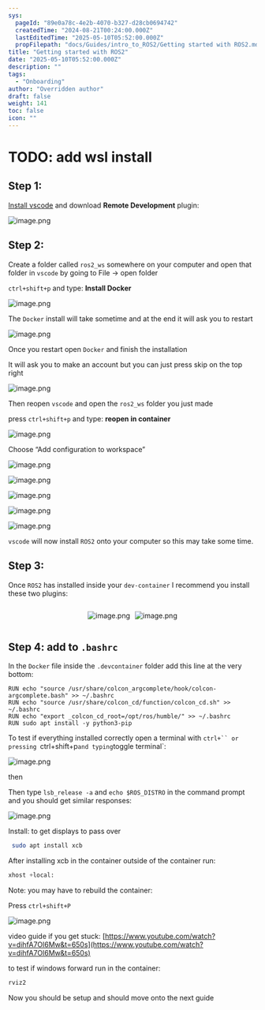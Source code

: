 ```yaml
---
sys:
  pageId: "89e0a78c-4e2b-4070-b327-d28cb0694742"
  createdTime: "2024-08-21T00:24:00.000Z"
  lastEditedTime: "2025-05-10T05:52:00.000Z"
  propFilepath: "docs/Guides/intro_to_ROS2/Getting started with ROS2.md"
title: "Getting started with ROS2"
date: "2025-05-10T05:52:00.000Z"
description: ""
tags:
  - "Onboarding"
author: "Overridden author"
draft: false
weight: 141
toc: false
icon: ""
---
```


# TODO: add wsl install

## Step 1:

[Install vscode](https://code.visualstudio.com/download) and download **Remote Development** plugin:

![image.png](https://prod-files-secure.s3.us-west-2.amazonaws.com/d518164a-d88e-44d1-a4ee-3adb3bd8bce0/efb52993-1881-4a40-b95e-6f020334f022/image.png?X-Amz-Algorithm=AWS4-HMAC-SHA256&X-Amz-Content-Sha256=UNSIGNED-PAYLOAD&X-Amz-Credential=ASIAZI2LB466X2WU453N%2F20250721%2Fus-west-2%2Fs3%2Faws4_request&X-Amz-Date=20250721T201016Z&X-Amz-Expires=3600&X-Amz-Security-Token=IQoJb3JpZ2luX2VjEMT%2F%2F%2F%2F%2F%2F%2F%2F%2F%2FwEaCXVzLXdlc3QtMiJIMEYCIQD2WU6zHPCHnC6YtdL4TkvTnfFvekvLRGfZySMtKNkRggIhAK1BtkRfX5Sb2W8sPTeqRvEqj%2FKbQyyhoG9RxEjOOmD%2BKogECN3%2F%2F%2F%2F%2F%2F%2F%2F%2F%2FwEQABoMNjM3NDIzMTgzODA1IgzTqi16IDuF7CtDt7Yq3AMyu3f2iSnuSwRjCGzNVI%2FNK2uX6OM2dg6UAfg2dSxW6RpnFhrwSbsUAiti%2BjuLc%2BuwctjStH4wwxWtsNebAIfLeJdZ7pdBf9qfZEYYnInXmnH3%2BdlFOcQwNQzo2q6JRCHrRlUbUtoCTNa6aRg8%2F2XAeBYRdAz6SU5WqUEoV1Cc2a81L8FtgsH4G6fLt7jiqNxCegFrAq2jejm3MSbOrtOlE0DMQ0P0NJSdRmfmgsKTywh%2Br5THJPv2hNeuX8x8tLUD9Kzq2rOC%2FvTdClbkq5s%2Bls4IiIXkGcsY7O7cR2Ieb9WgkxuHcRgPdJOfoO5tcVTslA6njXGcdPmwH1KtAWAy%2BSkX1mfdTpObbQpTmRdZR7c2NFfH3WK%2B2%2BZJi1mtKlZQHnYTRBYpHzu%2FXPr2EYXsPtTxH%2F5VLutVjDHGmd001N5ypSlb5pDDX4jnbm0tC%2FNK4aa20j0IRR2gk%2FnM1sEKAEK8vzPL%2F9rA9R7Wfqjt0swkq3ya9rh32PagHzhbOPNsHP0r%2BYwb7ILyQHZ9HioQRDiZvpfJTGthz24IXpXUTvZdcXa8qGKH6AHLRhl6Z6C5HLVacqU9Mfni2PpIATIPi07NUVytshZpvzElXXpyRpGsYAiGmo7LITz7NTCws%2FrDBjqkAYcR64tp1NUmDrA%2BD0fQkYoILXcnsgq1l%2FWP90pSZlQyFJZM9JSOKSy6TVP5TA%2BohB161KJbf6988QPPX4OOXCLA%2BZele5tklen%2F%2B5ilRicDFokcYDMyJOO25i3ulLIYekKshZOJKQ23E39k2kgVGKneVNlwX3%2FT4v3%2FiurDN163JRRGpcuSVxqC%2Bth1eBRkgxAhnENGxCVRmpn5fNVcdjY3o3T%2B&X-Amz-Signature=6e226daf8ca67e4d17173c8fd317a225df840740ee87a6b8bca0b75a1a227d78&X-Amz-SignedHeaders=host&x-amz-checksum-mode=ENABLED&x-id=GetObject)

## Step 2:

Create a folder called `ros2_ws` somewhere on your computer and open that folder in `vscode` by going to File → open folder 

`ctrl+shift+p` and type: **Install Docker**

![image.png](https://prod-files-secure.s3.us-west-2.amazonaws.com/d518164a-d88e-44d1-a4ee-3adb3bd8bce0/2269dc0e-1cd5-47ff-bceb-c04ad9b2eab0/image.png?X-Amz-Algorithm=AWS4-HMAC-SHA256&X-Amz-Content-Sha256=UNSIGNED-PAYLOAD&X-Amz-Credential=ASIAZI2LB466X2WU453N%2F20250721%2Fus-west-2%2Fs3%2Faws4_request&X-Amz-Date=20250721T201016Z&X-Amz-Expires=3600&X-Amz-Security-Token=IQoJb3JpZ2luX2VjEMT%2F%2F%2F%2F%2F%2F%2F%2F%2F%2FwEaCXVzLXdlc3QtMiJIMEYCIQD2WU6zHPCHnC6YtdL4TkvTnfFvekvLRGfZySMtKNkRggIhAK1BtkRfX5Sb2W8sPTeqRvEqj%2FKbQyyhoG9RxEjOOmD%2BKogECN3%2F%2F%2F%2F%2F%2F%2F%2F%2F%2FwEQABoMNjM3NDIzMTgzODA1IgzTqi16IDuF7CtDt7Yq3AMyu3f2iSnuSwRjCGzNVI%2FNK2uX6OM2dg6UAfg2dSxW6RpnFhrwSbsUAiti%2BjuLc%2BuwctjStH4wwxWtsNebAIfLeJdZ7pdBf9qfZEYYnInXmnH3%2BdlFOcQwNQzo2q6JRCHrRlUbUtoCTNa6aRg8%2F2XAeBYRdAz6SU5WqUEoV1Cc2a81L8FtgsH4G6fLt7jiqNxCegFrAq2jejm3MSbOrtOlE0DMQ0P0NJSdRmfmgsKTywh%2Br5THJPv2hNeuX8x8tLUD9Kzq2rOC%2FvTdClbkq5s%2Bls4IiIXkGcsY7O7cR2Ieb9WgkxuHcRgPdJOfoO5tcVTslA6njXGcdPmwH1KtAWAy%2BSkX1mfdTpObbQpTmRdZR7c2NFfH3WK%2B2%2BZJi1mtKlZQHnYTRBYpHzu%2FXPr2EYXsPtTxH%2F5VLutVjDHGmd001N5ypSlb5pDDX4jnbm0tC%2FNK4aa20j0IRR2gk%2FnM1sEKAEK8vzPL%2F9rA9R7Wfqjt0swkq3ya9rh32PagHzhbOPNsHP0r%2BYwb7ILyQHZ9HioQRDiZvpfJTGthz24IXpXUTvZdcXa8qGKH6AHLRhl6Z6C5HLVacqU9Mfni2PpIATIPi07NUVytshZpvzElXXpyRpGsYAiGmo7LITz7NTCws%2FrDBjqkAYcR64tp1NUmDrA%2BD0fQkYoILXcnsgq1l%2FWP90pSZlQyFJZM9JSOKSy6TVP5TA%2BohB161KJbf6988QPPX4OOXCLA%2BZele5tklen%2F%2B5ilRicDFokcYDMyJOO25i3ulLIYekKshZOJKQ23E39k2kgVGKneVNlwX3%2FT4v3%2FiurDN163JRRGpcuSVxqC%2Bth1eBRkgxAhnENGxCVRmpn5fNVcdjY3o3T%2B&X-Amz-Signature=742731f6ab07b5bb705e280e5df09d8388c88eb5ba0c159c5cb70ff606d1534f&X-Amz-SignedHeaders=host&x-amz-checksum-mode=ENABLED&x-id=GetObject)

The `Docker` install will take sometime and at the end it will ask you to restart

![image.png](https://prod-files-secure.s3.us-west-2.amazonaws.com/d518164a-d88e-44d1-a4ee-3adb3bd8bce0/ed233f78-be33-4b1f-b89c-9c346c0e961e/image.png?X-Amz-Algorithm=AWS4-HMAC-SHA256&X-Amz-Content-Sha256=UNSIGNED-PAYLOAD&X-Amz-Credential=ASIAZI2LB466X2WU453N%2F20250721%2Fus-west-2%2Fs3%2Faws4_request&X-Amz-Date=20250721T201016Z&X-Amz-Expires=3600&X-Amz-Security-Token=IQoJb3JpZ2luX2VjEMT%2F%2F%2F%2F%2F%2F%2F%2F%2F%2FwEaCXVzLXdlc3QtMiJIMEYCIQD2WU6zHPCHnC6YtdL4TkvTnfFvekvLRGfZySMtKNkRggIhAK1BtkRfX5Sb2W8sPTeqRvEqj%2FKbQyyhoG9RxEjOOmD%2BKogECN3%2F%2F%2F%2F%2F%2F%2F%2F%2F%2FwEQABoMNjM3NDIzMTgzODA1IgzTqi16IDuF7CtDt7Yq3AMyu3f2iSnuSwRjCGzNVI%2FNK2uX6OM2dg6UAfg2dSxW6RpnFhrwSbsUAiti%2BjuLc%2BuwctjStH4wwxWtsNebAIfLeJdZ7pdBf9qfZEYYnInXmnH3%2BdlFOcQwNQzo2q6JRCHrRlUbUtoCTNa6aRg8%2F2XAeBYRdAz6SU5WqUEoV1Cc2a81L8FtgsH4G6fLt7jiqNxCegFrAq2jejm3MSbOrtOlE0DMQ0P0NJSdRmfmgsKTywh%2Br5THJPv2hNeuX8x8tLUD9Kzq2rOC%2FvTdClbkq5s%2Bls4IiIXkGcsY7O7cR2Ieb9WgkxuHcRgPdJOfoO5tcVTslA6njXGcdPmwH1KtAWAy%2BSkX1mfdTpObbQpTmRdZR7c2NFfH3WK%2B2%2BZJi1mtKlZQHnYTRBYpHzu%2FXPr2EYXsPtTxH%2F5VLutVjDHGmd001N5ypSlb5pDDX4jnbm0tC%2FNK4aa20j0IRR2gk%2FnM1sEKAEK8vzPL%2F9rA9R7Wfqjt0swkq3ya9rh32PagHzhbOPNsHP0r%2BYwb7ILyQHZ9HioQRDiZvpfJTGthz24IXpXUTvZdcXa8qGKH6AHLRhl6Z6C5HLVacqU9Mfni2PpIATIPi07NUVytshZpvzElXXpyRpGsYAiGmo7LITz7NTCws%2FrDBjqkAYcR64tp1NUmDrA%2BD0fQkYoILXcnsgq1l%2FWP90pSZlQyFJZM9JSOKSy6TVP5TA%2BohB161KJbf6988QPPX4OOXCLA%2BZele5tklen%2F%2B5ilRicDFokcYDMyJOO25i3ulLIYekKshZOJKQ23E39k2kgVGKneVNlwX3%2FT4v3%2FiurDN163JRRGpcuSVxqC%2Bth1eBRkgxAhnENGxCVRmpn5fNVcdjY3o3T%2B&X-Amz-Signature=0b291e52b03e6e0561eb67cf4400a3bee82aa760a07a4427fb6a3a1bb5276926&X-Amz-SignedHeaders=host&x-amz-checksum-mode=ENABLED&x-id=GetObject)

Once you restart open `Docker` and finish the installation

It will ask you to make an account but you can just press skip on the top right

![image.png](https://prod-files-secure.s3.us-west-2.amazonaws.com/d518164a-d88e-44d1-a4ee-3adb3bd8bce0/21010ad9-1659-4fd9-9f59-9932a09b2a3d/image.png?X-Amz-Algorithm=AWS4-HMAC-SHA256&X-Amz-Content-Sha256=UNSIGNED-PAYLOAD&X-Amz-Credential=ASIAZI2LB466X2WU453N%2F20250721%2Fus-west-2%2Fs3%2Faws4_request&X-Amz-Date=20250721T201016Z&X-Amz-Expires=3600&X-Amz-Security-Token=IQoJb3JpZ2luX2VjEMT%2F%2F%2F%2F%2F%2F%2F%2F%2F%2FwEaCXVzLXdlc3QtMiJIMEYCIQD2WU6zHPCHnC6YtdL4TkvTnfFvekvLRGfZySMtKNkRggIhAK1BtkRfX5Sb2W8sPTeqRvEqj%2FKbQyyhoG9RxEjOOmD%2BKogECN3%2F%2F%2F%2F%2F%2F%2F%2F%2F%2FwEQABoMNjM3NDIzMTgzODA1IgzTqi16IDuF7CtDt7Yq3AMyu3f2iSnuSwRjCGzNVI%2FNK2uX6OM2dg6UAfg2dSxW6RpnFhrwSbsUAiti%2BjuLc%2BuwctjStH4wwxWtsNebAIfLeJdZ7pdBf9qfZEYYnInXmnH3%2BdlFOcQwNQzo2q6JRCHrRlUbUtoCTNa6aRg8%2F2XAeBYRdAz6SU5WqUEoV1Cc2a81L8FtgsH4G6fLt7jiqNxCegFrAq2jejm3MSbOrtOlE0DMQ0P0NJSdRmfmgsKTywh%2Br5THJPv2hNeuX8x8tLUD9Kzq2rOC%2FvTdClbkq5s%2Bls4IiIXkGcsY7O7cR2Ieb9WgkxuHcRgPdJOfoO5tcVTslA6njXGcdPmwH1KtAWAy%2BSkX1mfdTpObbQpTmRdZR7c2NFfH3WK%2B2%2BZJi1mtKlZQHnYTRBYpHzu%2FXPr2EYXsPtTxH%2F5VLutVjDHGmd001N5ypSlb5pDDX4jnbm0tC%2FNK4aa20j0IRR2gk%2FnM1sEKAEK8vzPL%2F9rA9R7Wfqjt0swkq3ya9rh32PagHzhbOPNsHP0r%2BYwb7ILyQHZ9HioQRDiZvpfJTGthz24IXpXUTvZdcXa8qGKH6AHLRhl6Z6C5HLVacqU9Mfni2PpIATIPi07NUVytshZpvzElXXpyRpGsYAiGmo7LITz7NTCws%2FrDBjqkAYcR64tp1NUmDrA%2BD0fQkYoILXcnsgq1l%2FWP90pSZlQyFJZM9JSOKSy6TVP5TA%2BohB161KJbf6988QPPX4OOXCLA%2BZele5tklen%2F%2B5ilRicDFokcYDMyJOO25i3ulLIYekKshZOJKQ23E39k2kgVGKneVNlwX3%2FT4v3%2FiurDN163JRRGpcuSVxqC%2Bth1eBRkgxAhnENGxCVRmpn5fNVcdjY3o3T%2B&X-Amz-Signature=e274cd69fc386d0b1339f713c565effd66b8f3fa0bde48384754f2255bae4c84&X-Amz-SignedHeaders=host&x-amz-checksum-mode=ENABLED&x-id=GetObject)

Then reopen `vscode` and open the `ros2_ws` folder you just made

press `ctrl+shift+p` and type: **reopen in container**

![image.png](https://prod-files-secure.s3.us-west-2.amazonaws.com/d518164a-d88e-44d1-a4ee-3adb3bd8bce0/4e93b8c2-41ad-488c-8095-c74205196118/image.png?X-Amz-Algorithm=AWS4-HMAC-SHA256&X-Amz-Content-Sha256=UNSIGNED-PAYLOAD&X-Amz-Credential=ASIAZI2LB466X2WU453N%2F20250721%2Fus-west-2%2Fs3%2Faws4_request&X-Amz-Date=20250721T201016Z&X-Amz-Expires=3600&X-Amz-Security-Token=IQoJb3JpZ2luX2VjEMT%2F%2F%2F%2F%2F%2F%2F%2F%2F%2FwEaCXVzLXdlc3QtMiJIMEYCIQD2WU6zHPCHnC6YtdL4TkvTnfFvekvLRGfZySMtKNkRggIhAK1BtkRfX5Sb2W8sPTeqRvEqj%2FKbQyyhoG9RxEjOOmD%2BKogECN3%2F%2F%2F%2F%2F%2F%2F%2F%2F%2FwEQABoMNjM3NDIzMTgzODA1IgzTqi16IDuF7CtDt7Yq3AMyu3f2iSnuSwRjCGzNVI%2FNK2uX6OM2dg6UAfg2dSxW6RpnFhrwSbsUAiti%2BjuLc%2BuwctjStH4wwxWtsNebAIfLeJdZ7pdBf9qfZEYYnInXmnH3%2BdlFOcQwNQzo2q6JRCHrRlUbUtoCTNa6aRg8%2F2XAeBYRdAz6SU5WqUEoV1Cc2a81L8FtgsH4G6fLt7jiqNxCegFrAq2jejm3MSbOrtOlE0DMQ0P0NJSdRmfmgsKTywh%2Br5THJPv2hNeuX8x8tLUD9Kzq2rOC%2FvTdClbkq5s%2Bls4IiIXkGcsY7O7cR2Ieb9WgkxuHcRgPdJOfoO5tcVTslA6njXGcdPmwH1KtAWAy%2BSkX1mfdTpObbQpTmRdZR7c2NFfH3WK%2B2%2BZJi1mtKlZQHnYTRBYpHzu%2FXPr2EYXsPtTxH%2F5VLutVjDHGmd001N5ypSlb5pDDX4jnbm0tC%2FNK4aa20j0IRR2gk%2FnM1sEKAEK8vzPL%2F9rA9R7Wfqjt0swkq3ya9rh32PagHzhbOPNsHP0r%2BYwb7ILyQHZ9HioQRDiZvpfJTGthz24IXpXUTvZdcXa8qGKH6AHLRhl6Z6C5HLVacqU9Mfni2PpIATIPi07NUVytshZpvzElXXpyRpGsYAiGmo7LITz7NTCws%2FrDBjqkAYcR64tp1NUmDrA%2BD0fQkYoILXcnsgq1l%2FWP90pSZlQyFJZM9JSOKSy6TVP5TA%2BohB161KJbf6988QPPX4OOXCLA%2BZele5tklen%2F%2B5ilRicDFokcYDMyJOO25i3ulLIYekKshZOJKQ23E39k2kgVGKneVNlwX3%2FT4v3%2FiurDN163JRRGpcuSVxqC%2Bth1eBRkgxAhnENGxCVRmpn5fNVcdjY3o3T%2B&X-Amz-Signature=aec073836ae28b3ba859a89eb2b285ebd4e2a936bb35eb1b28822caf7f0d77d4&X-Amz-SignedHeaders=host&x-amz-checksum-mode=ENABLED&x-id=GetObject)

Choose “Add configuration to workspace”

![image.png](https://prod-files-secure.s3.us-west-2.amazonaws.com/d518164a-d88e-44d1-a4ee-3adb3bd8bce0/9560b282-5060-4989-ba37-97e7b2c22476/image.png?X-Amz-Algorithm=AWS4-HMAC-SHA256&X-Amz-Content-Sha256=UNSIGNED-PAYLOAD&X-Amz-Credential=ASIAZI2LB466X2WU453N%2F20250721%2Fus-west-2%2Fs3%2Faws4_request&X-Amz-Date=20250721T201016Z&X-Amz-Expires=3600&X-Amz-Security-Token=IQoJb3JpZ2luX2VjEMT%2F%2F%2F%2F%2F%2F%2F%2F%2F%2FwEaCXVzLXdlc3QtMiJIMEYCIQD2WU6zHPCHnC6YtdL4TkvTnfFvekvLRGfZySMtKNkRggIhAK1BtkRfX5Sb2W8sPTeqRvEqj%2FKbQyyhoG9RxEjOOmD%2BKogECN3%2F%2F%2F%2F%2F%2F%2F%2F%2F%2FwEQABoMNjM3NDIzMTgzODA1IgzTqi16IDuF7CtDt7Yq3AMyu3f2iSnuSwRjCGzNVI%2FNK2uX6OM2dg6UAfg2dSxW6RpnFhrwSbsUAiti%2BjuLc%2BuwctjStH4wwxWtsNebAIfLeJdZ7pdBf9qfZEYYnInXmnH3%2BdlFOcQwNQzo2q6JRCHrRlUbUtoCTNa6aRg8%2F2XAeBYRdAz6SU5WqUEoV1Cc2a81L8FtgsH4G6fLt7jiqNxCegFrAq2jejm3MSbOrtOlE0DMQ0P0NJSdRmfmgsKTywh%2Br5THJPv2hNeuX8x8tLUD9Kzq2rOC%2FvTdClbkq5s%2Bls4IiIXkGcsY7O7cR2Ieb9WgkxuHcRgPdJOfoO5tcVTslA6njXGcdPmwH1KtAWAy%2BSkX1mfdTpObbQpTmRdZR7c2NFfH3WK%2B2%2BZJi1mtKlZQHnYTRBYpHzu%2FXPr2EYXsPtTxH%2F5VLutVjDHGmd001N5ypSlb5pDDX4jnbm0tC%2FNK4aa20j0IRR2gk%2FnM1sEKAEK8vzPL%2F9rA9R7Wfqjt0swkq3ya9rh32PagHzhbOPNsHP0r%2BYwb7ILyQHZ9HioQRDiZvpfJTGthz24IXpXUTvZdcXa8qGKH6AHLRhl6Z6C5HLVacqU9Mfni2PpIATIPi07NUVytshZpvzElXXpyRpGsYAiGmo7LITz7NTCws%2FrDBjqkAYcR64tp1NUmDrA%2BD0fQkYoILXcnsgq1l%2FWP90pSZlQyFJZM9JSOKSy6TVP5TA%2BohB161KJbf6988QPPX4OOXCLA%2BZele5tklen%2F%2B5ilRicDFokcYDMyJOO25i3ulLIYekKshZOJKQ23E39k2kgVGKneVNlwX3%2FT4v3%2FiurDN163JRRGpcuSVxqC%2Bth1eBRkgxAhnENGxCVRmpn5fNVcdjY3o3T%2B&X-Amz-Signature=fe82c7a92787552f6f638aeb2005f912b08702732c52b022511b543ad632f727&X-Amz-SignedHeaders=host&x-amz-checksum-mode=ENABLED&x-id=GetObject)

![image.png](https://prod-files-secure.s3.us-west-2.amazonaws.com/d518164a-d88e-44d1-a4ee-3adb3bd8bce0/2ee63f81-886b-48e8-a553-dc6e5eac99e4/image.png?X-Amz-Algorithm=AWS4-HMAC-SHA256&X-Amz-Content-Sha256=UNSIGNED-PAYLOAD&X-Amz-Credential=ASIAZI2LB466X2WU453N%2F20250721%2Fus-west-2%2Fs3%2Faws4_request&X-Amz-Date=20250721T201016Z&X-Amz-Expires=3600&X-Amz-Security-Token=IQoJb3JpZ2luX2VjEMT%2F%2F%2F%2F%2F%2F%2F%2F%2F%2FwEaCXVzLXdlc3QtMiJIMEYCIQD2WU6zHPCHnC6YtdL4TkvTnfFvekvLRGfZySMtKNkRggIhAK1BtkRfX5Sb2W8sPTeqRvEqj%2FKbQyyhoG9RxEjOOmD%2BKogECN3%2F%2F%2F%2F%2F%2F%2F%2F%2F%2FwEQABoMNjM3NDIzMTgzODA1IgzTqi16IDuF7CtDt7Yq3AMyu3f2iSnuSwRjCGzNVI%2FNK2uX6OM2dg6UAfg2dSxW6RpnFhrwSbsUAiti%2BjuLc%2BuwctjStH4wwxWtsNebAIfLeJdZ7pdBf9qfZEYYnInXmnH3%2BdlFOcQwNQzo2q6JRCHrRlUbUtoCTNa6aRg8%2F2XAeBYRdAz6SU5WqUEoV1Cc2a81L8FtgsH4G6fLt7jiqNxCegFrAq2jejm3MSbOrtOlE0DMQ0P0NJSdRmfmgsKTywh%2Br5THJPv2hNeuX8x8tLUD9Kzq2rOC%2FvTdClbkq5s%2Bls4IiIXkGcsY7O7cR2Ieb9WgkxuHcRgPdJOfoO5tcVTslA6njXGcdPmwH1KtAWAy%2BSkX1mfdTpObbQpTmRdZR7c2NFfH3WK%2B2%2BZJi1mtKlZQHnYTRBYpHzu%2FXPr2EYXsPtTxH%2F5VLutVjDHGmd001N5ypSlb5pDDX4jnbm0tC%2FNK4aa20j0IRR2gk%2FnM1sEKAEK8vzPL%2F9rA9R7Wfqjt0swkq3ya9rh32PagHzhbOPNsHP0r%2BYwb7ILyQHZ9HioQRDiZvpfJTGthz24IXpXUTvZdcXa8qGKH6AHLRhl6Z6C5HLVacqU9Mfni2PpIATIPi07NUVytshZpvzElXXpyRpGsYAiGmo7LITz7NTCws%2FrDBjqkAYcR64tp1NUmDrA%2BD0fQkYoILXcnsgq1l%2FWP90pSZlQyFJZM9JSOKSy6TVP5TA%2BohB161KJbf6988QPPX4OOXCLA%2BZele5tklen%2F%2B5ilRicDFokcYDMyJOO25i3ulLIYekKshZOJKQ23E39k2kgVGKneVNlwX3%2FT4v3%2FiurDN163JRRGpcuSVxqC%2Bth1eBRkgxAhnENGxCVRmpn5fNVcdjY3o3T%2B&X-Amz-Signature=6841ee7f6fe8e98c3f1f4cf7aad544066c9786fe04972856fd207c0cc2e3b187&X-Amz-SignedHeaders=host&x-amz-checksum-mode=ENABLED&x-id=GetObject)

![image.png](https://prod-files-secure.s3.us-west-2.amazonaws.com/d518164a-d88e-44d1-a4ee-3adb3bd8bce0/ae1580b2-b048-407e-aed9-b584224a7a04/image.png?X-Amz-Algorithm=AWS4-HMAC-SHA256&X-Amz-Content-Sha256=UNSIGNED-PAYLOAD&X-Amz-Credential=ASIAZI2LB466X2WU453N%2F20250721%2Fus-west-2%2Fs3%2Faws4_request&X-Amz-Date=20250721T201016Z&X-Amz-Expires=3600&X-Amz-Security-Token=IQoJb3JpZ2luX2VjEMT%2F%2F%2F%2F%2F%2F%2F%2F%2F%2FwEaCXVzLXdlc3QtMiJIMEYCIQD2WU6zHPCHnC6YtdL4TkvTnfFvekvLRGfZySMtKNkRggIhAK1BtkRfX5Sb2W8sPTeqRvEqj%2FKbQyyhoG9RxEjOOmD%2BKogECN3%2F%2F%2F%2F%2F%2F%2F%2F%2F%2FwEQABoMNjM3NDIzMTgzODA1IgzTqi16IDuF7CtDt7Yq3AMyu3f2iSnuSwRjCGzNVI%2FNK2uX6OM2dg6UAfg2dSxW6RpnFhrwSbsUAiti%2BjuLc%2BuwctjStH4wwxWtsNebAIfLeJdZ7pdBf9qfZEYYnInXmnH3%2BdlFOcQwNQzo2q6JRCHrRlUbUtoCTNa6aRg8%2F2XAeBYRdAz6SU5WqUEoV1Cc2a81L8FtgsH4G6fLt7jiqNxCegFrAq2jejm3MSbOrtOlE0DMQ0P0NJSdRmfmgsKTywh%2Br5THJPv2hNeuX8x8tLUD9Kzq2rOC%2FvTdClbkq5s%2Bls4IiIXkGcsY7O7cR2Ieb9WgkxuHcRgPdJOfoO5tcVTslA6njXGcdPmwH1KtAWAy%2BSkX1mfdTpObbQpTmRdZR7c2NFfH3WK%2B2%2BZJi1mtKlZQHnYTRBYpHzu%2FXPr2EYXsPtTxH%2F5VLutVjDHGmd001N5ypSlb5pDDX4jnbm0tC%2FNK4aa20j0IRR2gk%2FnM1sEKAEK8vzPL%2F9rA9R7Wfqjt0swkq3ya9rh32PagHzhbOPNsHP0r%2BYwb7ILyQHZ9HioQRDiZvpfJTGthz24IXpXUTvZdcXa8qGKH6AHLRhl6Z6C5HLVacqU9Mfni2PpIATIPi07NUVytshZpvzElXXpyRpGsYAiGmo7LITz7NTCws%2FrDBjqkAYcR64tp1NUmDrA%2BD0fQkYoILXcnsgq1l%2FWP90pSZlQyFJZM9JSOKSy6TVP5TA%2BohB161KJbf6988QPPX4OOXCLA%2BZele5tklen%2F%2B5ilRicDFokcYDMyJOO25i3ulLIYekKshZOJKQ23E39k2kgVGKneVNlwX3%2FT4v3%2FiurDN163JRRGpcuSVxqC%2Bth1eBRkgxAhnENGxCVRmpn5fNVcdjY3o3T%2B&X-Amz-Signature=3773d45a8ce7de86e9c0e32ea0731c634b4b3d69dd6e17381bee75f5d3ed06d6&X-Amz-SignedHeaders=host&x-amz-checksum-mode=ENABLED&x-id=GetObject)

![image.png](https://prod-files-secure.s3.us-west-2.amazonaws.com/d518164a-d88e-44d1-a4ee-3adb3bd8bce0/53255b28-f75e-430f-b9e3-c0ac8577e42b/image.png?X-Amz-Algorithm=AWS4-HMAC-SHA256&X-Amz-Content-Sha256=UNSIGNED-PAYLOAD&X-Amz-Credential=ASIAZI2LB466X2WU453N%2F20250721%2Fus-west-2%2Fs3%2Faws4_request&X-Amz-Date=20250721T201016Z&X-Amz-Expires=3600&X-Amz-Security-Token=IQoJb3JpZ2luX2VjEMT%2F%2F%2F%2F%2F%2F%2F%2F%2F%2FwEaCXVzLXdlc3QtMiJIMEYCIQD2WU6zHPCHnC6YtdL4TkvTnfFvekvLRGfZySMtKNkRggIhAK1BtkRfX5Sb2W8sPTeqRvEqj%2FKbQyyhoG9RxEjOOmD%2BKogECN3%2F%2F%2F%2F%2F%2F%2F%2F%2F%2FwEQABoMNjM3NDIzMTgzODA1IgzTqi16IDuF7CtDt7Yq3AMyu3f2iSnuSwRjCGzNVI%2FNK2uX6OM2dg6UAfg2dSxW6RpnFhrwSbsUAiti%2BjuLc%2BuwctjStH4wwxWtsNebAIfLeJdZ7pdBf9qfZEYYnInXmnH3%2BdlFOcQwNQzo2q6JRCHrRlUbUtoCTNa6aRg8%2F2XAeBYRdAz6SU5WqUEoV1Cc2a81L8FtgsH4G6fLt7jiqNxCegFrAq2jejm3MSbOrtOlE0DMQ0P0NJSdRmfmgsKTywh%2Br5THJPv2hNeuX8x8tLUD9Kzq2rOC%2FvTdClbkq5s%2Bls4IiIXkGcsY7O7cR2Ieb9WgkxuHcRgPdJOfoO5tcVTslA6njXGcdPmwH1KtAWAy%2BSkX1mfdTpObbQpTmRdZR7c2NFfH3WK%2B2%2BZJi1mtKlZQHnYTRBYpHzu%2FXPr2EYXsPtTxH%2F5VLutVjDHGmd001N5ypSlb5pDDX4jnbm0tC%2FNK4aa20j0IRR2gk%2FnM1sEKAEK8vzPL%2F9rA9R7Wfqjt0swkq3ya9rh32PagHzhbOPNsHP0r%2BYwb7ILyQHZ9HioQRDiZvpfJTGthz24IXpXUTvZdcXa8qGKH6AHLRhl6Z6C5HLVacqU9Mfni2PpIATIPi07NUVytshZpvzElXXpyRpGsYAiGmo7LITz7NTCws%2FrDBjqkAYcR64tp1NUmDrA%2BD0fQkYoILXcnsgq1l%2FWP90pSZlQyFJZM9JSOKSy6TVP5TA%2BohB161KJbf6988QPPX4OOXCLA%2BZele5tklen%2F%2B5ilRicDFokcYDMyJOO25i3ulLIYekKshZOJKQ23E39k2kgVGKneVNlwX3%2FT4v3%2FiurDN163JRRGpcuSVxqC%2Bth1eBRkgxAhnENGxCVRmpn5fNVcdjY3o3T%2B&X-Amz-Signature=252d12c8a07dbcc9c7f4fa1d9551beb58b51749020b31c50dee385a10b1978d9&X-Amz-SignedHeaders=host&x-amz-checksum-mode=ENABLED&x-id=GetObject)

![image.png](https://prod-files-secure.s3.us-west-2.amazonaws.com/d518164a-d88e-44d1-a4ee-3adb3bd8bce0/7c562767-5af9-4ffb-97d1-327bcdf4ee00/image.png?X-Amz-Algorithm=AWS4-HMAC-SHA256&X-Amz-Content-Sha256=UNSIGNED-PAYLOAD&X-Amz-Credential=ASIAZI2LB466X2WU453N%2F20250721%2Fus-west-2%2Fs3%2Faws4_request&X-Amz-Date=20250721T201016Z&X-Amz-Expires=3600&X-Amz-Security-Token=IQoJb3JpZ2luX2VjEMT%2F%2F%2F%2F%2F%2F%2F%2F%2F%2FwEaCXVzLXdlc3QtMiJIMEYCIQD2WU6zHPCHnC6YtdL4TkvTnfFvekvLRGfZySMtKNkRggIhAK1BtkRfX5Sb2W8sPTeqRvEqj%2FKbQyyhoG9RxEjOOmD%2BKogECN3%2F%2F%2F%2F%2F%2F%2F%2F%2F%2FwEQABoMNjM3NDIzMTgzODA1IgzTqi16IDuF7CtDt7Yq3AMyu3f2iSnuSwRjCGzNVI%2FNK2uX6OM2dg6UAfg2dSxW6RpnFhrwSbsUAiti%2BjuLc%2BuwctjStH4wwxWtsNebAIfLeJdZ7pdBf9qfZEYYnInXmnH3%2BdlFOcQwNQzo2q6JRCHrRlUbUtoCTNa6aRg8%2F2XAeBYRdAz6SU5WqUEoV1Cc2a81L8FtgsH4G6fLt7jiqNxCegFrAq2jejm3MSbOrtOlE0DMQ0P0NJSdRmfmgsKTywh%2Br5THJPv2hNeuX8x8tLUD9Kzq2rOC%2FvTdClbkq5s%2Bls4IiIXkGcsY7O7cR2Ieb9WgkxuHcRgPdJOfoO5tcVTslA6njXGcdPmwH1KtAWAy%2BSkX1mfdTpObbQpTmRdZR7c2NFfH3WK%2B2%2BZJi1mtKlZQHnYTRBYpHzu%2FXPr2EYXsPtTxH%2F5VLutVjDHGmd001N5ypSlb5pDDX4jnbm0tC%2FNK4aa20j0IRR2gk%2FnM1sEKAEK8vzPL%2F9rA9R7Wfqjt0swkq3ya9rh32PagHzhbOPNsHP0r%2BYwb7ILyQHZ9HioQRDiZvpfJTGthz24IXpXUTvZdcXa8qGKH6AHLRhl6Z6C5HLVacqU9Mfni2PpIATIPi07NUVytshZpvzElXXpyRpGsYAiGmo7LITz7NTCws%2FrDBjqkAYcR64tp1NUmDrA%2BD0fQkYoILXcnsgq1l%2FWP90pSZlQyFJZM9JSOKSy6TVP5TA%2BohB161KJbf6988QPPX4OOXCLA%2BZele5tklen%2F%2B5ilRicDFokcYDMyJOO25i3ulLIYekKshZOJKQ23E39k2kgVGKneVNlwX3%2FT4v3%2FiurDN163JRRGpcuSVxqC%2Bth1eBRkgxAhnENGxCVRmpn5fNVcdjY3o3T%2B&X-Amz-Signature=524d48eb233fbb4bf66922bec7c3d33d912aa49ee3959fe2614f81d2c91b9960&X-Amz-SignedHeaders=host&x-amz-checksum-mode=ENABLED&x-id=GetObject)

`vscode` will now install `ROS2` onto your computer so this may take some time.

## Step 3:

Once `ROS2` has installed inside your `dev-container` I recommend you install these two plugins:

<div style="display: flex;flex-direction: row; column-gap:10px; max-width: 630px;justify-content: center;">
<div>

![image.png](https://prod-files-secure.s3.us-west-2.amazonaws.com/d518164a-d88e-44d1-a4ee-3adb3bd8bce0/3fc3d550-5a54-4ba1-ba6b-faa01cdb7369/image.png?X-Amz-Algorithm=AWS4-HMAC-SHA256&X-Amz-Content-Sha256=UNSIGNED-PAYLOAD&X-Amz-Credential=ASIAZI2LB4664GYDCGGU%2F20250721%2Fus-west-2%2Fs3%2Faws4_request&X-Amz-Date=20250721T201022Z&X-Amz-Expires=3600&X-Amz-Security-Token=IQoJb3JpZ2luX2VjEMT%2F%2F%2F%2F%2F%2F%2F%2F%2F%2FwEaCXVzLXdlc3QtMiJIMEYCIQDyHzzp3VwZ2sFH3%2BlcQSE7o0phcDqGLcW7YVkGZl9VmAIhAM71M52YmT7B7c276vSibqPC4CWYykOuEtH5IJNJITeEKogECN3%2F%2F%2F%2F%2F%2F%2F%2F%2F%2FwEQABoMNjM3NDIzMTgzODA1IgzbprLozn3Q5MrDO0Iq3APdzio6qzVKFmOFkekPcqhJtw0ZdmwOh09UD6JhisxAJf40WlTQPkJIUQh17OzccV0QNC9ZkczV%2BfFx1BM2wqaGGIQI5pO23T0LmtIoK7RsvicL1uvEgaA76sq7Gad6BYRaUylXPfUwMMayPuEHBuU6sW4rFDH93V%2B3GUEbxAuzwxN9%2FyjdZrRSZa%2BVJaEw6v9xuK9EDYzysbEN41tm%2BRdjvmoJwWKukT%2BzCyTMNcP8L%2FWVH5qcegF4nnrmuRxiHkAfUg29PsLtGgpB8DSvCTwi2SFCGaG3bDH55HmhUTQ3B6%2FCaqEStdiz2me4yp7lGivmeWWDFsu7lKJl1%2FZYvEnDD1nDFBq0HlbvXjVkJmTcQ%2Fe%2Fqt4iB9pHkUcokoqewzjg9TKZFbwWpdMEu0W1fDRy4HBU4%2FaRR4Bh5o30DwsHqRPOwb%2FDBTAXE95GhSBOTtjBcjkRsLYblqY27Z898sgkONGGY02qtxn5fFHo5eMIZaVaT6mzhRXTiI5P1a42PnL0x5F0OYmYuvX8cNuISOOfhoInkfh2FLBey6lHxuxMt78bjw7WXgYR16EzRwUn0%2BmD4usaYKUuRVChNrSZUaTwfhEG%2Fg%2Bzw%2F0wOnxRPMRFnvcZvq2gAeU4eea6uzCcsvrDBjqkAd2cGZ7LbU4WqVMb7LYkGMTGBJ7X%2Bba42ghsI5WxUlyIgYtFk7RaiaDeEpTxY1lRRfgICPgmIK7W14G%2F67rPvMqmUbg5CbHipgvV9egQzR1UzlUciwC7TsL66VIA%2BDARHvvV%2Fs0idPLKetak0q%2FtPVYchuwhSGrrM%2Ft0T5ctbirtHk7VeSazV9%2FF2hVIMUKHhmV%2Fg1UQ5RhYgMfgGhYdoy15x1OG&X-Amz-Signature=546609bbd68d54b03af1da05ebe7883a4d7108ab3ca4d8d4595e59238750c6ef&X-Amz-SignedHeaders=host&x-amz-checksum-mode=ENABLED&x-id=GetObject)

</div>
<div>

![image.png](https://prod-files-secure.s3.us-west-2.amazonaws.com/d518164a-d88e-44d1-a4ee-3adb3bd8bce0/d994cc66-13c2-4093-a5a3-f84cf4601a82/image.png?X-Amz-Algorithm=AWS4-HMAC-SHA256&X-Amz-Content-Sha256=UNSIGNED-PAYLOAD&X-Amz-Credential=ASIAZI2LB466RWXFQMJR%2F20250721%2Fus-west-2%2Fs3%2Faws4_request&X-Amz-Date=20250721T201022Z&X-Amz-Expires=3600&X-Amz-Security-Token=IQoJb3JpZ2luX2VjEMT%2F%2F%2F%2F%2F%2F%2F%2F%2F%2FwEaCXVzLXdlc3QtMiJFMEMCICXteagv0dh3BrE%2B%2Fb2Z%2FAGU%2F%2FtTIAdZyA3GPtjT2q6BAh9yg%2BakymrVoGTtyJvr5eWNsx4kwNCuDK%2BmIz5aWHhcKogECN3%2F%2F%2F%2F%2F%2F%2F%2F%2F%2FwEQABoMNjM3NDIzMTgzODA1IgwylF8mSy1RxOkZjoQq3ANDLd115hrjhnZzdfOIZhpzjUH5iXJWxLEwTilb5Iz6bmSoOjNmutLbdfdSU0XUA4LFaHV5NO4Pbpl4oElTU5cWIgOCPF4w4NCiOgsxMWfiS7Ud2ZgYSY%2B4Z1L5%2BdCxoG5Dbe10DkdQ2thJhhLYMCSzWwl4EVj8Snr%2FUVECFFtfFZvxOUTrfad%2B8Z4Hrlp2Tp6EMZKQ8iA%2F4swn1pYrfi8CxMkFFj9uHZIMsTXjuynvHMt8lAlEGisEaTkiNWjN3SVM0Z%2FYKViq5iaSz%2BPsNHnridPtIaOQZ%2FvZWfZvIrMteAwtIdZ2%2F8zcpZNmZxHM%2B%2FM8eHuFk4zPHIPIUK%2B9AyTC%2B2cwVmtEbFTNrvWfpUG83kGovgSMIQYKekrZ5jLk78rshBk55VOgcN1mwQwWrucvl34J0LLFuHKcsSk6wV5qVoKfcsMEuCqf1aD1BmFEc1wOFXicbXMrl6lpIFueN33M3Z9y2QmAhvE7wVLQsdzYWa2dQIXYH2eAco%2BR9gI4qURDbSzpe9MnVK%2BqKP14T1GXFcwUtvRMWJW1yyeimv%2BQKAFApdMtIVYPUmS6xTMT99P%2FghP5iuMCnK5aW4aiHa%2FMS%2BOuDh1WgZx7qHUDL3TmHLPsBGX%2B3m%2Fw39pOczCKs%2FrDBjqnAaWlTD4yxvvbSntNlPyopZTn28AzGpHZ%2B3gR%2BTgXBBDs%2BhBhNrOGC%2BjGJe4sQHZTPqo6oF48oBtFIgb8VRmDmEYNbfwCMylCL6LEILGOCCLpB1H%2FP%2F8%2Fktq0%2FafskzGvcs09cgAZ2JSt9vZG87mn%2FNyTtoSnS%2BaTec685hej%2FdYwbWsTrAIXqWHiGSAoKTFphY1roHtP8Rpg0OF1M%2Fd4cd4eWwlTj4CC&X-Amz-Signature=8913b10fc30813d592593352c2f70f486a5398f99291c7bf3544c7fd8ebc7e19&X-Amz-SignedHeaders=host&x-amz-checksum-mode=ENABLED&x-id=GetObject)

</div>
</div>

## Step 4: add to `.bashrc`

In the `Docker` file inside the `.devcontainer` folder add this line at the very bottom: 

```docker
RUN echo "source /usr/share/colcon_argcomplete/hook/colcon-argcomplete.bash" >> ~/.bashrc
RUN echo "source /usr/share/colcon_cd/function/colcon_cd.sh" >> ~/.bashrc
RUN echo "export _colcon_cd_root=/opt/ros/humble/" >> ~/.bashrc
RUN sudo apt install -y python3-pip 
```

To test if everything installed correctly open a terminal with `ctrl+`` or pressing `ctrl+shift+p` and typing `toggle terminal`:

![image.png](https://prod-files-secure.s3.us-west-2.amazonaws.com/d518164a-d88e-44d1-a4ee-3adb3bd8bce0/6a4943d8-b04e-4c02-9a58-775f3384d1a5/image.png?X-Amz-Algorithm=AWS4-HMAC-SHA256&X-Amz-Content-Sha256=UNSIGNED-PAYLOAD&X-Amz-Credential=ASIAZI2LB466X2WU453N%2F20250721%2Fus-west-2%2Fs3%2Faws4_request&X-Amz-Date=20250721T201016Z&X-Amz-Expires=3600&X-Amz-Security-Token=IQoJb3JpZ2luX2VjEMT%2F%2F%2F%2F%2F%2F%2F%2F%2F%2FwEaCXVzLXdlc3QtMiJIMEYCIQD2WU6zHPCHnC6YtdL4TkvTnfFvekvLRGfZySMtKNkRggIhAK1BtkRfX5Sb2W8sPTeqRvEqj%2FKbQyyhoG9RxEjOOmD%2BKogECN3%2F%2F%2F%2F%2F%2F%2F%2F%2F%2FwEQABoMNjM3NDIzMTgzODA1IgzTqi16IDuF7CtDt7Yq3AMyu3f2iSnuSwRjCGzNVI%2FNK2uX6OM2dg6UAfg2dSxW6RpnFhrwSbsUAiti%2BjuLc%2BuwctjStH4wwxWtsNebAIfLeJdZ7pdBf9qfZEYYnInXmnH3%2BdlFOcQwNQzo2q6JRCHrRlUbUtoCTNa6aRg8%2F2XAeBYRdAz6SU5WqUEoV1Cc2a81L8FtgsH4G6fLt7jiqNxCegFrAq2jejm3MSbOrtOlE0DMQ0P0NJSdRmfmgsKTywh%2Br5THJPv2hNeuX8x8tLUD9Kzq2rOC%2FvTdClbkq5s%2Bls4IiIXkGcsY7O7cR2Ieb9WgkxuHcRgPdJOfoO5tcVTslA6njXGcdPmwH1KtAWAy%2BSkX1mfdTpObbQpTmRdZR7c2NFfH3WK%2B2%2BZJi1mtKlZQHnYTRBYpHzu%2FXPr2EYXsPtTxH%2F5VLutVjDHGmd001N5ypSlb5pDDX4jnbm0tC%2FNK4aa20j0IRR2gk%2FnM1sEKAEK8vzPL%2F9rA9R7Wfqjt0swkq3ya9rh32PagHzhbOPNsHP0r%2BYwb7ILyQHZ9HioQRDiZvpfJTGthz24IXpXUTvZdcXa8qGKH6AHLRhl6Z6C5HLVacqU9Mfni2PpIATIPi07NUVytshZpvzElXXpyRpGsYAiGmo7LITz7NTCws%2FrDBjqkAYcR64tp1NUmDrA%2BD0fQkYoILXcnsgq1l%2FWP90pSZlQyFJZM9JSOKSy6TVP5TA%2BohB161KJbf6988QPPX4OOXCLA%2BZele5tklen%2F%2B5ilRicDFokcYDMyJOO25i3ulLIYekKshZOJKQ23E39k2kgVGKneVNlwX3%2FT4v3%2FiurDN163JRRGpcuSVxqC%2Bth1eBRkgxAhnENGxCVRmpn5fNVcdjY3o3T%2B&X-Amz-Signature=2ef0aed633b7f80987faefb7492cf078d8f1755f672df6babd0e5507e8351d8c&X-Amz-SignedHeaders=host&x-amz-checksum-mode=ENABLED&x-id=GetObject)

then 

Then type `lsb_release -a` and `echo $ROS_DISTRO` in the command prompt and you should get similar responses:

![image.png](https://prod-files-secure.s3.us-west-2.amazonaws.com/d518164a-d88e-44d1-a4ee-3adb3bd8bce0/3e635dec-a805-4e85-8b9e-d000e5b71a4e/image.png?X-Amz-Algorithm=AWS4-HMAC-SHA256&X-Amz-Content-Sha256=UNSIGNED-PAYLOAD&X-Amz-Credential=ASIAZI2LB466X2WU453N%2F20250721%2Fus-west-2%2Fs3%2Faws4_request&X-Amz-Date=20250721T201016Z&X-Amz-Expires=3600&X-Amz-Security-Token=IQoJb3JpZ2luX2VjEMT%2F%2F%2F%2F%2F%2F%2F%2F%2F%2FwEaCXVzLXdlc3QtMiJIMEYCIQD2WU6zHPCHnC6YtdL4TkvTnfFvekvLRGfZySMtKNkRggIhAK1BtkRfX5Sb2W8sPTeqRvEqj%2FKbQyyhoG9RxEjOOmD%2BKogECN3%2F%2F%2F%2F%2F%2F%2F%2F%2F%2FwEQABoMNjM3NDIzMTgzODA1IgzTqi16IDuF7CtDt7Yq3AMyu3f2iSnuSwRjCGzNVI%2FNK2uX6OM2dg6UAfg2dSxW6RpnFhrwSbsUAiti%2BjuLc%2BuwctjStH4wwxWtsNebAIfLeJdZ7pdBf9qfZEYYnInXmnH3%2BdlFOcQwNQzo2q6JRCHrRlUbUtoCTNa6aRg8%2F2XAeBYRdAz6SU5WqUEoV1Cc2a81L8FtgsH4G6fLt7jiqNxCegFrAq2jejm3MSbOrtOlE0DMQ0P0NJSdRmfmgsKTywh%2Br5THJPv2hNeuX8x8tLUD9Kzq2rOC%2FvTdClbkq5s%2Bls4IiIXkGcsY7O7cR2Ieb9WgkxuHcRgPdJOfoO5tcVTslA6njXGcdPmwH1KtAWAy%2BSkX1mfdTpObbQpTmRdZR7c2NFfH3WK%2B2%2BZJi1mtKlZQHnYTRBYpHzu%2FXPr2EYXsPtTxH%2F5VLutVjDHGmd001N5ypSlb5pDDX4jnbm0tC%2FNK4aa20j0IRR2gk%2FnM1sEKAEK8vzPL%2F9rA9R7Wfqjt0swkq3ya9rh32PagHzhbOPNsHP0r%2BYwb7ILyQHZ9HioQRDiZvpfJTGthz24IXpXUTvZdcXa8qGKH6AHLRhl6Z6C5HLVacqU9Mfni2PpIATIPi07NUVytshZpvzElXXpyRpGsYAiGmo7LITz7NTCws%2FrDBjqkAYcR64tp1NUmDrA%2BD0fQkYoILXcnsgq1l%2FWP90pSZlQyFJZM9JSOKSy6TVP5TA%2BohB161KJbf6988QPPX4OOXCLA%2BZele5tklen%2F%2B5ilRicDFokcYDMyJOO25i3ulLIYekKshZOJKQ23E39k2kgVGKneVNlwX3%2FT4v3%2FiurDN163JRRGpcuSVxqC%2Bth1eBRkgxAhnENGxCVRmpn5fNVcdjY3o3T%2B&X-Amz-Signature=4a254991418e24bc4c5af60872e6c122bc1cda02d1db3dd91143239eb6d9498d&X-Amz-SignedHeaders=host&x-amz-checksum-mode=ENABLED&x-id=GetObject)

Install:  to get displays to pass over

```bash
 sudo apt install xcb
```

After installing xcb in the container outside of the container run:

```python
xhost +local:
```

Note: you may have to rebuild the container:

Press `ctrl+shift+P`

![image.png](https://prod-files-secure.s3.us-west-2.amazonaws.com/d518164a-d88e-44d1-a4ee-3adb3bd8bce0/6c2be660-2618-4c38-9c26-53554f7a0b7b/image.png?X-Amz-Algorithm=AWS4-HMAC-SHA256&X-Amz-Content-Sha256=UNSIGNED-PAYLOAD&X-Amz-Credential=ASIAZI2LB466X2WU453N%2F20250721%2Fus-west-2%2Fs3%2Faws4_request&X-Amz-Date=20250721T201016Z&X-Amz-Expires=3600&X-Amz-Security-Token=IQoJb3JpZ2luX2VjEMT%2F%2F%2F%2F%2F%2F%2F%2F%2F%2FwEaCXVzLXdlc3QtMiJIMEYCIQD2WU6zHPCHnC6YtdL4TkvTnfFvekvLRGfZySMtKNkRggIhAK1BtkRfX5Sb2W8sPTeqRvEqj%2FKbQyyhoG9RxEjOOmD%2BKogECN3%2F%2F%2F%2F%2F%2F%2F%2F%2F%2FwEQABoMNjM3NDIzMTgzODA1IgzTqi16IDuF7CtDt7Yq3AMyu3f2iSnuSwRjCGzNVI%2FNK2uX6OM2dg6UAfg2dSxW6RpnFhrwSbsUAiti%2BjuLc%2BuwctjStH4wwxWtsNebAIfLeJdZ7pdBf9qfZEYYnInXmnH3%2BdlFOcQwNQzo2q6JRCHrRlUbUtoCTNa6aRg8%2F2XAeBYRdAz6SU5WqUEoV1Cc2a81L8FtgsH4G6fLt7jiqNxCegFrAq2jejm3MSbOrtOlE0DMQ0P0NJSdRmfmgsKTywh%2Br5THJPv2hNeuX8x8tLUD9Kzq2rOC%2FvTdClbkq5s%2Bls4IiIXkGcsY7O7cR2Ieb9WgkxuHcRgPdJOfoO5tcVTslA6njXGcdPmwH1KtAWAy%2BSkX1mfdTpObbQpTmRdZR7c2NFfH3WK%2B2%2BZJi1mtKlZQHnYTRBYpHzu%2FXPr2EYXsPtTxH%2F5VLutVjDHGmd001N5ypSlb5pDDX4jnbm0tC%2FNK4aa20j0IRR2gk%2FnM1sEKAEK8vzPL%2F9rA9R7Wfqjt0swkq3ya9rh32PagHzhbOPNsHP0r%2BYwb7ILyQHZ9HioQRDiZvpfJTGthz24IXpXUTvZdcXa8qGKH6AHLRhl6Z6C5HLVacqU9Mfni2PpIATIPi07NUVytshZpvzElXXpyRpGsYAiGmo7LITz7NTCws%2FrDBjqkAYcR64tp1NUmDrA%2BD0fQkYoILXcnsgq1l%2FWP90pSZlQyFJZM9JSOKSy6TVP5TA%2BohB161KJbf6988QPPX4OOXCLA%2BZele5tklen%2F%2B5ilRicDFokcYDMyJOO25i3ulLIYekKshZOJKQ23E39k2kgVGKneVNlwX3%2FT4v3%2FiurDN163JRRGpcuSVxqC%2Bth1eBRkgxAhnENGxCVRmpn5fNVcdjY3o3T%2B&X-Amz-Signature=8a6b94ca489613d5328cddcec1b3ae1dac9a5508ac29c8b7dca4966e64400244&X-Amz-SignedHeaders=host&x-amz-checksum-mode=ENABLED&x-id=GetObject)

video guide if you get stuck: [https://www.youtube.com/watch?v=dihfA7Ol6Mw&t=650s](https://www.youtube.com/watch?v=dihfA7Ol6Mw&t=650s)

to test if windows forward run in the container:

```bash
rviz2
```

Now you should be setup and should move onto the next guide 
